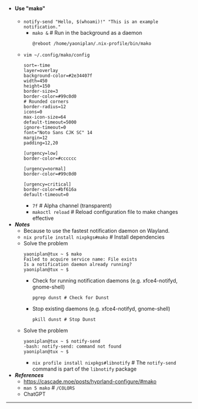- #### Use "mako" 
    - `notify-send "Hello, $(whoami)!" "This is an example notification."`
        - `mako &` # Run in the background as a daemon
          ```
          @reboot /home/yaoniplan/.nix-profile/bin/mako
          ```
    - `vim ~/.config/mako/config`
      ```
      sort=-time
      layer=overlay
      background-color=#2e34407f
      width=450
      height=150
      border-size=3
      border-color=#99c0d0
      # Rounded corners
      border-radius=12
      icons=0
      max-icon-size=64
      default-timeout=5000
      ignore-timeout=0
      font="Noto Sans CJK SC" 14
      margin=12
      padding=12,20
      
      [urgency=low]
      border-color=#cccccc
      
      [urgency=normal]
      border-color=#99c0d0
      
      [urgency=critical]
      border-color=#bf616a
      default-timeout=0
      ```
        - `7f` # Alpha channel (transparent)
        - `makoctl reload` # Reload configuration file to make changes effective
- ***Notes***
    - Because to use the fastest notification daemon on Wayland.
    - `nix profile install nixpkgs#mako` # Install dependencies
    - Solve the problem
      ```
      yaoniplan@tux ~ $ mako
      Failed to acquire service name: File exists
      Is a notification daemon already running?
      yaoniplan@tux ~ $
      ```
        - Check for running notification daemons (e.g. xfce4-notifyd, gnome-shell)
          ```
          pgrep dunst # Check for Dunst
          ```
        - Stop existing daemons (e.g. xfce4-notifyd, gnome-shell)
          ```
          pkill dunst # Stop Dunst
          ```
    - Solve the problem
      ```
      yaoniplan@tux ~ $ notify-send
      -bash: notify-send: command not found
      yaoniplan@tux ~ $
      ```
        - `nix profile install nixpkgs#libnotify` # The `notify-send` command is part of the `libnotify` package
- ***References***
    - https://cascade.moe/posts/hyprland-configure/#mako
    - `man 5 mako` # `/COLORS`
    - ChatGPT
- ---
